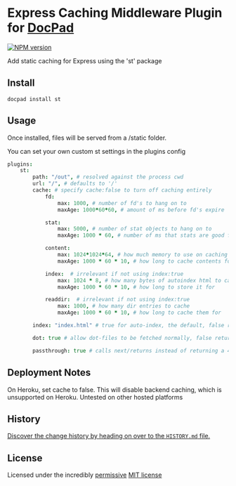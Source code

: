 # Express Caching Middleware Plugin for [DocPad](http://docpad.org)

<!-- BADGES/ -->

[![NPM version](http://badge.fury.io/js/docpad-plugin-st.png)](https://npmjs.org/package/docpad-plugin-st "View this project on NPM")

<!-- /BADGES -->


Add static caching for Express using the 'st' package


## Install

```
docpad install st
```


## Usage

Once installed, files will be served from a /static folder.

You can set your own custom st settings in the plugins config

```coffee
plugins:
	st:
		path: "/out", # resolved against the process cwd
		url: "/", # defaults to '/'
		cache: # specify cache:false to turn off caching entirely
			fd:
				max: 1000, # number of fd's to hang on to
				maxAge: 1000*60*60, # amount of ms before fd's expire

			stat:
				max: 5000, # number of stat objects to hang on to
				maxAge: 1000 * 60, # number of ms that stats are good for

			content:
				max: 1024*1024*64, # how much memory to use on caching contents
				maxAge: 1000 * 60 * 10, # how long to cache contents for

			index:  # irrelevant if not using index:true
				max: 1024 * 8, # how many bytes of autoindex html to cache
				maxAge: 1000 * 60 * 10, # how long to store it for

			readdir:  # irrelevant if not using index:true
				max: 1000, # how many dir entries to cache
				maxAge: 1000 * 60 * 10, # how long to cache them for

		index: "index.html" # true for auto-index, the default, false returns 404's for directories

		dot: true # allow dot-files to be fetched normally, false return 403 for any url with a dot-file part

		passthrough: true # calls next/returns instead of returning a 404 error, false returns a 404 when a file or an index is not found
```

## Deployment Notes
On Heroku, set cache to false. This will disable backend caching, which is unsupported on Heroku. Untested on other hosted platforms

<!-- HISTORY/ -->

## History
[Discover the change history by heading on over to the `HISTORY.md` file.](https://github.com/stongo/docpad-plugin-st/blob/master/HISTORY.md#files)

<!-- /HISTORY -->

<!-- LICENSE/ -->

## License

Licensed under the incredibly [permissive](http://en.wikipedia.org/wiki/Permissive_free_software_licence) [MIT license](http://creativecommons.org/licenses/MIT/)

<!-- /LICENSE -->


